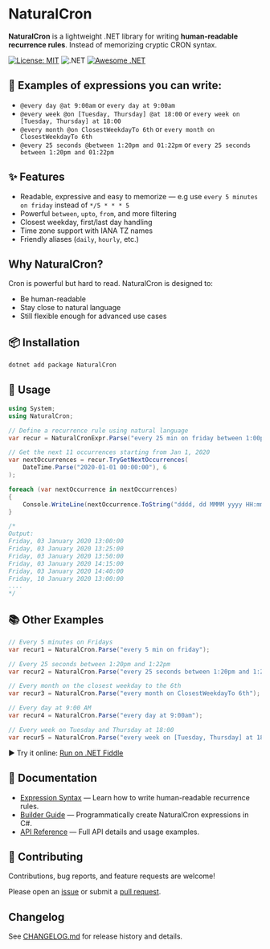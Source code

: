 # NaturalCron
**NaturalCron** is a lightweight .NET library for writing **human-readable recurrence rules**.
Instead of memorizing cryptic CRON syntax.

[![License: MIT](https://img.shields.io/badge/License-MIT-yellow.svg)](LICENSE)
![.NET](https://github.com/hugoj0s3/NaturalCron/actions/workflows/dotnet.yml/badge.svg)
[![Awesome .NET](https://awesome.re/badge.svg)](https://github.com/quozd/awesome-dotnet)


## 🔁 Examples of expressions you can write:
- `@every day @at 9:00am` or `every day at 9:00am`
- `@every week @on [Tuesday, Thursday] @at 18:00` or `every week on [Tuesday, Thursday] at 18:00`
- `@every month @on ClosestWeekdayTo 6th` or `every month on ClosestWeekdayTo 6th`
- `@every 25 seconds @between 1:20pm and 01:22pm` or `every 25 seconds between 1:20pm and 01:22pm`


## ✨ Features
- Readable, expressive and easy to memorize — e.g use `every 5 minutes on friday` instead of `*/5 * * * 5`
- Powerful `between`, `upto`, `from`, and more filtering
- Closest weekday, first/last day handling
- Time zone support with IANA TZ names
- Friendly aliases (`daily`, `hourly`, etc.)


## Why NaturalCron?
Cron is powerful but hard to read. NaturalCron is designed to:
- Be human-readable
- Stay close to natural language
- Still flexible enough for advanced use cases


## 📦 Installation
```bash
dotnet add package NaturalCron
```


## 🚀 Usage
```csharp
using System;
using NaturalCron;

// Define a recurrence rule using natural language
var recur = NaturalCronExpr.Parse("every 25 min on friday between 1:00pm and 03:00pm");

// Get the next 11 occurrences starting from Jan 1, 2020
var nextOccurrences = recur.TryGetNextOccurrences(
    DateTime.Parse("2020-01-01 00:00:00"), 6
);

foreach (var nextOccurrence in nextOccurrences)
{
    Console.WriteLine(nextOccurrence.ToString("dddd, dd MMMM yyyy HH:mm:ss"));
}

/*
Output:
Friday, 03 January 2020 13:00:00
Friday, 03 January 2020 13:25:00
Friday, 03 January 2020 13:50:00
Friday, 03 January 2020 14:15:00
Friday, 03 January 2020 14:40:00
Friday, 10 January 2020 13:00:00
....
*/
```


## 📚 Other Examples
```csharp
// Every 5 minutes on Fridays
var recur1 = NaturalCron.Parse("every 5 min on friday");

// Every 25 seconds between 1:20pm and 1:22pm
var recur2 = NaturalCron.Parse("every 25 seconds between 1:20pm and 1:22pm");

// Every month on the closest weekday to the 6th
var recur3 = NaturalCron.Parse("every month on ClosestWeekdayTo 6th");

// Every day at 9:00 AM
var recur4 = NaturalCron.Parse("every day at 9:00am");

// Every week on Tuesday and Thursday at 18:00
var recur5 = NaturalCron.Parse("every week on [Tuesday, Thursday] at 18:00");
```


▶ Try it online: [Run on .NET Fiddle](https://dotnetfiddle.net/cJkXpr)


## 📖 Documentation
- [Expression Syntax](docs/expression-syntax.md) — Learn how to write human-readable recurrence rules.
- [Builder Guide](docs/builder.md) — Programmatically create NaturalCron expressions in C#.
- [API Reference](docs/api-reference.md) — Full API details and usage examples.


## 🤝 Contributing
Contributions, bug reports, and feature requests are welcome!

Please open an [issue](../../issues) or submit a [pull request](../../pulls).

## Changelog
See [CHANGELOG.md](./CHANGELOG.md) for release history and details.
